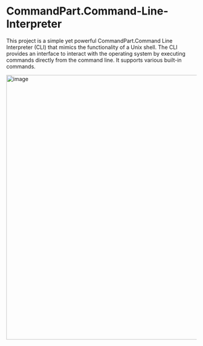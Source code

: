 # CommandPart.Command-Line-Interpreter
This project is a simple yet powerful CommandPart.Command Line Interpreter (CLI) that mimics the functionality of a Unix shell. The CLI provides an interface to interact with the operating system by executing commands directly from the command line. It supports various built-in commands.

<img src="https://github.com/user-attachments/assets/abfac950-9e91-4aae-aa36-b261170e185e" alt="image" width="700"/>
